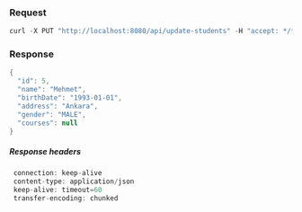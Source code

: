### Request

```java
curl -X PUT "http://localhost:8080/api/update-students" -H "accept: */*" -H "Content-Type: application/json" -d "{\"id\":5, \"address\": \"Ankara\", \"birthDate\": \"01-01-1993\", \"gender\": \"MALE\", \"name\": \"Mehmet\"}"
```

### Response

```java
{
  "id": 5,
  "name": "Mehmet",
  "birthDate": "1993-01-01",
  "address": "Ankara",
  "gender": "MALE",
  "courses": null
}
```

##### Response headers

```java
 connection: keep-alive 
 content-type: application/json 
 keep-alive: timeout=60 
 transfer-encoding: chunked 
```

